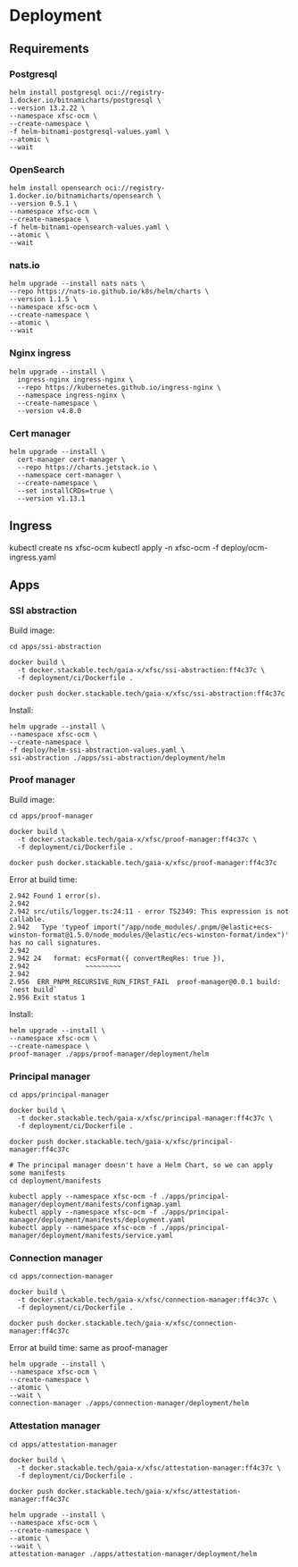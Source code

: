 # Deployment

## Requirements

### Postgresql

    helm install postgresql oci://registry-1.docker.io/bitnamicharts/postgresql \
    --version 13.2.22 \
    --namespace xfsc-ocm \
    --create-namespace \
    -f helm-bitnami-postgresql-values.yaml \
    --atomic \
    --wait

### OpenSearch

    helm install opensearch oci://registry-1.docker.io/bitnamicharts/opensearch \
    --version 0.5.1 \
    --namespace xfsc-ocm \
    --create-namespace \
    -f helm-bitnami-opensearch-values.yaml \
    --atomic \
    --wait

### nats.io

    helm upgrade --install nats nats \
    --repo https://nats-io.github.io/k8s/helm/charts \
    --version 1.1.5 \
    --namespace xfsc-ocm \
    --create-namespace \
    --atomic \
    --wait

### Nginx ingress

    helm upgrade --install \
      ingress-nginx ingress-nginx \
      --repo https://kubernetes.github.io/ingress-nginx \
      --namespace ingress-nginx \
      --create-namespace \
      --version v4.8.0

### Cert manager

    helm upgrade --install \
      cert-manager cert-manager \
      --repo https://charts.jetstack.io \
      --namespace cert-manager \
      --create-namespace \
      --set installCRDs=true \
      --version v1.13.1

## Ingress

  kubectl create ns xfsc-ocm
  kubectl apply -n xfsc-ocm -f deploy/ocm-ingress.yaml 

## Apps

### SSI abstraction

Build image:

    cd apps/ssi-abstraction

    docker build \
      -t docker.stackable.tech/gaia-x/xfsc/ssi-abstraction:ff4c37c \
      -f deployment/ci/Dockerfile .

    docker push docker.stackable.tech/gaia-x/xfsc/ssi-abstraction:ff4c37c


Install:

    helm upgrade --install \
    --namespace xfsc-ocm \
    --create-namespace \
    -f deploy/helm-ssi-abstraction-values.yaml \
    ssi-abstraction ./apps/ssi-abstraction/deployment/helm 

### Proof manager

Build image:

    cd apps/proof-manager

    docker build \
      -t docker.stackable.tech/gaia-x/xfsc/proof-manager:ff4c37c \
      -f deployment/ci/Dockerfile .

    docker push docker.stackable.tech/gaia-x/xfsc/proof-manager:ff4c37c

Error at build time:

    2.942 Found 1 error(s).
    2.942 
    2.942 src/utils/logger.ts:24:11 - error TS2349: This expression is not callable.
    2.942   Type 'typeof import("/app/node_modules/.pnpm/@elastic+ecs-winston-format@1.5.0/node_modules/@elastic/ecs-winston-format/index")' has no call signatures.
    2.942 
    2.942 24   format: ecsFormat({ convertReqRes: true }),
    2.942              ~~~~~~~~~
    2.942 
    2.956  ERR_PNPM_RECURSIVE_RUN_FIRST_FAIL  proof-manager@0.0.1 build: `nest build`
    2.956 Exit status 1

Install:

    helm upgrade --install \
    --namespace xfsc-ocm \
    --create-namespace \
    proof-manager ./apps/proof-manager/deployment/helm 


### Principal manager

    cd apps/principal-manager

    docker build \
      -t docker.stackable.tech/gaia-x/xfsc/principal-manager:ff4c37c \
      -f deployment/ci/Dockerfile .

    docker push docker.stackable.tech/gaia-x/xfsc/principal-manager:ff4c37c

    # The principal manager doesn't have a Helm Chart, so we can apply some manifests
    cd deployment/manifests

    kubectl apply --namespace xfsc-ocm -f ./apps/principal-manager/deployment/manifests/configmap.yaml
    kubectl apply --namespace xfsc-ocm -f ./apps/principal-manager/deployment/manifests/deployment.yaml
    kubectl apply --namespace xfsc-ocm -f ./apps/principal-manager/deployment/manifests/service.yaml

### Connection manager

    cd apps/connection-manager

    docker build \
      -t docker.stackable.tech/gaia-x/xfsc/connection-manager:ff4c37c \
      -f deployment/ci/Dockerfile .

    docker push docker.stackable.tech/gaia-x/xfsc/connection-manager:ff4c37c

Error at build time: same as proof-manager

    helm upgrade --install \
    --namespace xfsc-ocm \
    --create-namespace \
    --atomic \
    --wait \
    connection-manager ./apps/connection-manager/deployment/helm 

### Attestation manager

    cd apps/attestation-manager

    docker build \
      -t docker.stackable.tech/gaia-x/xfsc/attestation-manager:ff4c37c \
      -f deployment/ci/Dockerfile .

    docker push docker.stackable.tech/gaia-x/xfsc/attestation-manager:ff4c37c

    helm upgrade --install \
    --namespace xfsc-ocm \
    --create-namespace \
    --atomic \
    --wait \
    attestation-manager ./apps/attestation-manager/deployment/helm 

